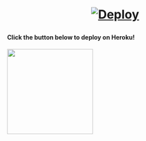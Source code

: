 <h1>
    <p align="center">
        <a href="https://heroku.com/deploy?template=https://github.com/Attitudequeen143/Squirell">
            <img src="https://www.herokucdn.com/deploy/button.svg" alt="Deploy">
        </a>
    </p>
</h1>

<h4>Click the button below to deploy  on Heroku!</h4>    
<p><a href="https://dashboard.heroku.com/new?template=https://github.com/Attitudequeen143/squirrellbot"><img src="https://img.shields.io/badge/Deploy%20To%20Heroku-blueviolet?style=for-the-badge&logo=heroku" width="200"/></a></p>

